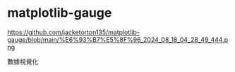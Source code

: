 # matplotlib-gauge


https://github.com/jacketorton135/matplotlib-gauge/blob/main/%E6%93%B7%E5%8F%96_2024_08_18_04_28_49_444.png

數據視覺化
